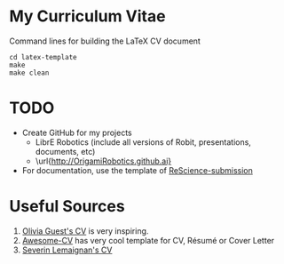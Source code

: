 My Curriculum Vitae
====

Command lines for building the LaTeX CV document

```
cd latex-template
make
make clean
```

# TODO
* Create GitHub for my projects
  * LibrE Robotics (include all versions of Robit, presentations, documents, etc)
  * \url{http://OrigamiRobotics.github.ai}
* For documentation, use the template of [ReScience-submission](https://github.com/ReScience/ReScience-submission/tree/master/article)


# Useful Sources
1. [Olivia Guest's CV](https://github.com/oliviaguest/cv) is very inspiring.
2. [Awesome-CV](https://github.com/posquit0/Awesome-CV) has very cool
template for CV, Résumé or Cover Letter
3. [Severin Lemaignan's CV](https://github.com/severin-lemaignan/cv)
